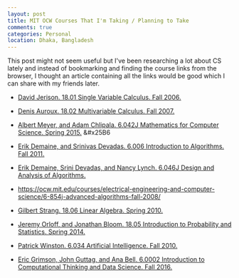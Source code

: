 ```yaml
---
layout: post
title: MIT OCW Courses That I'm Taking / Planning to Take
comments: true
categories: Personal
location: Dhaka, Bangladesh
---
```


This post might not seem useful but I've been researching a lot about CS lately and instead of bookmarking and finding the course links from the browser, I thought an article containing all the links would be good which I can share with my friends later. 

* <a href="https://ocw.mit.edu/courses/mathematics/18-01-single-variable-calculus-fall-2006/" target="_blank">David Jerison. 18.01 Single Variable Calculus. Fall 2006.</a>

* <a href="https://ocw.mit.edu/courses/mathematics/18-02-multivariable-calculus-fall-2007/" target="_blank">Denis Auroux. 18.02 Multivariable Calculus. Fall 2007.</a>

* <a href="https://ocw.mit.edu/courses/electrical-engineering-and-computer-science/6-042j-mathematics-for-computer-science-spring-2015/index.htm" target="_blank">Albert Meyer, and Adam Chlipala. 6.042J Mathematics for Computer Science. Spring 2015.</a> &#x25B6

* <a href="https://ocw.mit.edu/courses/electrical-engineering-and-computer-science/6-006-introduction-to-algorithms-fall-2011/index.htm" target="_blank">Erik Demaine, and Srinivas Devadas. 6.006 Introduction to Algorithms. Fall 2011.</a>

* <a href="https://ocw.mit.edu/courses/electrical-engineering-and-computer-science/6-046j-design-and-analysis-of-algorithms-spring-2015/index.htm" target="_blank">Erik Demaine, Srini Devadas, and Nancy Lynch. 6.046J Design and Analysis of Algorithms.</a>

* <a href="Michel Goemans. 6.854J Advanced Algorithms. Fall 2008" target="_blank">https://ocw.mit.edu/courses/electrical-engineering-and-computer-science/6-854j-advanced-algorithms-fall-2008/</a>

* <a href="https://ocw.mit.edu/courses/mathematics/18-06-linear-algebra-spring-2010/" target="_blank">Gilbert Strang. 18.06 Linear Algebra. Spring 2010.</a>

* <a href="https://ocw.mit.edu/courses/mathematics/18-05-introduction-to-probability-and-statistics-spring-2014/" target="_blank">Jeremy Orloff, and Jonathan Bloom. 18.05 Introduction to Probability and Statistics. Spring 2014.</a>

* <a href="https://ocw.mit.edu/courses/electrical-engineering-and-computer-science/6-034-artificial-intelligence-fall-2010/" target="_blank">Patrick Winston. 6.034 Artificial Intelligence. Fall 2010.</a>

* <a href="https://ocw.mit.edu/courses/electrical-engineering-and-computer-science/6-0002-introduction-to-computational-thinking-and-data-science-fall-2016/" target="_blank">Eric Grimson, John Guttag, and Ana Bell. 6.0002 Introduction to Computational Thinking and Data Science. Fall 2016.</a>